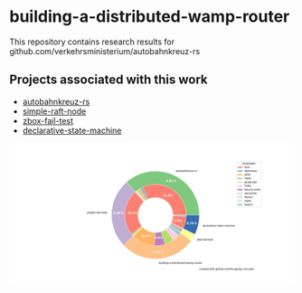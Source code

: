 # building-a-distributed-wamp-router

This repository contains research results for github.com/verkehrsministerium/autobahnkreuz-rs

## Projects associated with this work

 - [autobahnkreuz-rs](https://github.com/verkehrsministerium/autobahnkreuz-rs)
 - [simple-raft-node](https://github.com/fin-ger/simple-raft-node)
 - [zbox-fail-test](https://github.com/fin-ger/zbox-fail-test)
 - [declarative-state-machine](https://github.com/fin-ger/declarative-state-machine)

![](plot.png)
